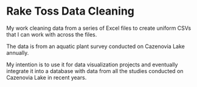 # Rake Toss Data Cleaning

My work cleaning data from a series of Excel files to create uniform CSVs that I can work with across the files. 

The data is from an aquatic plant survey conducted on Cazenovia Lake annually. 

My intention is to use it for data visualization projects and eventually integrate it into a database with data from all the studies conducted on Cazenovia Lake in recent years.